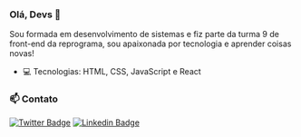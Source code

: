 ### Olá, Devs 👋

 
Sou formada em desenvolvimento de sistemas e fiz parte da turma 9 de front-end da reprograma, sou apaixonada por tecnologia e aprender coisas novas!

- :computer: Tecnologias: HTML, CSS, JavaScript e React

### 📫 Contato
[![Twitter Badge](https://img.shields.io/badge/-twitter-1ca0f1?style=flat-square&labelColor=1ca0f1&logo=twitter&logoColor=white&link=https://twitter.com/sakshamtaneja00)](https://twitter.com/natxlu)      [![Linkedin Badge](https://img.shields.io/badge/-linkedIn-blue?style=flat-square&logo=Linkedin&logoColor=white&link=https://www.linkedin.com/in/tanejasaksham/)](https://www.linkedin.com/in/natalialuizads/)
